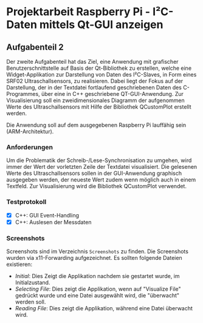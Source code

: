 # Projektarbeit Raspberry Pi - I²C-Daten mittels Qt-GUI anzeigen

## Aufgabenteil 2

Der zweite Aufgabenteil hat das Ziel, eine Anwendung mit grafischer Benutzerschnittstelle auf Basis der Qt-Bibliothek zu erstellen, welche eine Widget-Applikation zur Darstellung von Daten des I²C-Slaves, in Form eines SRF02 Ultraschallsensors, zu realisieren. Dabei liegt der Fokus auf der Darstellung, der in der Textdatei fortlaufend geschriebenen Daten des C-Programmes, über eine in C++ geschriebene QT-GUI-Anwendung. Zur Visualisierung soll ein zweidimensionales Diagramm der aufgenommen Werte des Ultraschallsensors mit Hilfe der Bibliothek QCustomPlot erstellt werden.

Die Anwendung soll auf dem ausgegebenen Raspberry Pi lauffähig sein (ARM-Architektur).

### Anforderungen

Um die Problematik der Schreib-/Lese-Synchronisation zu umgehen, wird immer der Wert der vorletzten Zeile der Textdatei visualisiert. Die gelesenen Werte des Ultraschallsensors sollen in der GUI-Anwendung graphisch ausgegeben werden, der neueste Wert zudem wenn möglich auch in einem Textfeld. Zur Visualisierung wird die Bibliothek QCustomPlot verwendet.

### Testprotokoll

- [x] C++: GUI Event-Handling
- [x] C++: Auslesen der Messdaten

### Screenshots

Screenshots sind im Verzeichnis `Screenshots` zu finden. Die Screenshots wurden via x11-Forwarding aufgezeichnet.
Es sollten folgende Dateien existieren:

- *Initial*: Dies Zeigt die Applikation nachdem sie gestartet wurde, im Initialzustand.
- *Selecting File*: Dies zeigt die Applikation, wenn auf "Visualize File" gedrückt wurde und eine Datei ausgewählt wird, die "überwacht" werden soll.
- *Reading File*: Dies zeigt die Applikation, während eine Datei überwacht wird.
